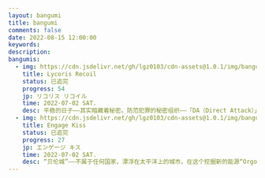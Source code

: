 ```yaml
---
layout: bangumi
title: bangumi
comments: false
date: 2022-08-15 12:00:00
keywords:
description:
bangumis:
  - img: https://cdn.jsdelivr.net/gh/lgz0103/cdn-assets@1.0.1/img/bangumi/Lycoris_Recoil.jpg
    title: Lycoris Recoil
    status: 已追完
    progress: 54
    jp: リコリス リコイル
    time: 2022-07-02 SAT.
    desc: 平稳的日子――其实暗藏着秘密。防范犯罪的秘密组织――「DA（Direct Attack）」。作为特工的少女们「Lycoris」。有着历代最强的Lycoris之称的·锦木千束、优秀的Lycoris·井之上泷奈，在咖啡厅「LycoReco」支部工作。这里接受的订单从订购咖啡和甜点，到照顾小孩、代购、面向外国人的日语老师等，请放心交给「LycoReco」自由自在的乐天派、和平主义的千束，与沉着冷静系、效率主义的泷奈，两人跌宕起伏的混乱日常正式上演！
  - img: https://cdn.jsdelivr.net/gh/lgz0103/cdn-assets@1.0.1/img/bangumi/Engage_Kiss.jpg
    title: Engage Kiss
    status: 已追完
    progress: 27
    jp: エンゲージ キス
    time: 2022-07-02 SAT.
    desc: “贝伦城”——不属于任何国家，漂浮在太平洋上的城市。在这个挖掘新的能源“Orgonium”并最受世界关注的城市中，有许多由“恶魔”造成的特殊事件，称为“D灾害”。D灾害仅有一小部分人知道，“PMC”私人军事公司将对其采取措施。住在贝伦城的青年修经营着其中之一，但其公司规模很小。此外，他选择这份工作的原因竟是——经济拮据？木更，一个在贝伦城上学的少女，在公共和私人场合都忠实地支持修的生活。另一个少女，修曾经所属的主要PMC员工，前女友绫乃，也为修倾注心意。然而对木更来说，"着实不是什么有趣的事呢"。木更对修有很强的依恋，核心是两人之间的“契约”。然而，她是恶魔。木更根据契约支持着修的生活，并接受修的恶魔退治，而其代价是甜美而危险的“吻”？爱与契约是他们之间的危险羁绊。他们的命运将走向何方？
---
```

